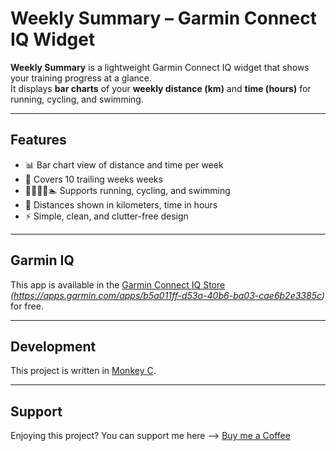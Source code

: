 # Weekly Summary – Garmin Connect IQ Widget

**Weekly Summary** is a lightweight Garmin Connect IQ widget that shows your training progress at a glance.  
It displays **bar charts** of your **weekly distance (km)** and **time (hours)** for running, cycling, and swimming.

---

## Features

- 📊 Bar chart view of distance and time per week  
- 📅 Covers 10 trailing weeks weeks  
- 🏃‍♂️🚴‍♀️🏊 Supports running, cycling, and swimming  
- 🔢 Distances shown in kilometers, time in hours  
- ⚡ Simple, clean, and clutter-free design  

---

## Garmin IQ

This app is available in the [Garmin Connect IQ Store](#) *(https://apps.garmin.com/apps/b5a011ff-d53a-40b6-ba03-cae6b2e3385c)* for free. 

---

## Development

This project is written in [Monkey C](https://developer.garmin.com/connect-iq/monkey-c/).  

---

## Support

Enjoying this project? You can support me here --> [Buy me a Coffee](http://buymeacoffee.com/tri2code)